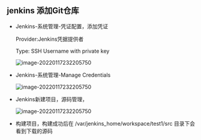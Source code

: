 ## jenkins 添加Git仓库

* Jenkins-系统管理-凭证配置，添加凭证

  Provider:Jenkins凭据提供者

  Type: SSH Username with private key

  ![image-20220117232205750](https://github.com/xiaobai1315/xiaobai1315.github.io/blob/main/images/screenshoot/jenkins/qjpz.png)

* Jenkins-系统管理-Manage Credentials

  ![image-20220117232205750](https://github.com/xiaobai1315/xiaobai1315.github.io/blob/main/images/screenshoot/jenkins/pzgl.png)

* Jenkins新建项目，源码管理，

  ![image-20220117232205750](https://github.com/xiaobai1315/xiaobai1315.github.io/blob/main/images/screenshoot/jenkins/ymgl.png)

* 构建项目，构建成功后在 /var/jenkins_home/workspace/test1/src 目录下会看到下载的源码